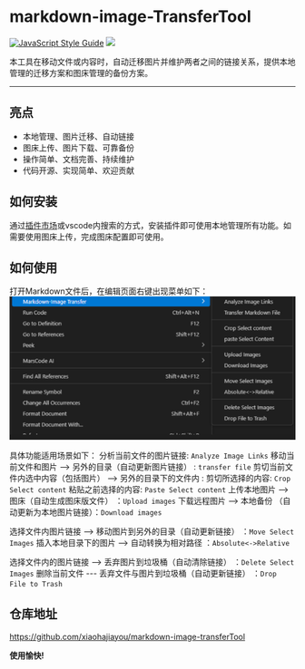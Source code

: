 markdown-image-TransferTool
====

[![JavaScript Style Guide](https://img.shields.io/badge/code_style-standard-brightgreen.svg?style=flat-square)](https://standardjs.com) ![](https://camo.githubusercontent.com/bc6f05c412ba8cdde130fedab361781310a9707d4162a1745ffab4da4c9a7ac4/68747470733a2f2f696d672e736869656c64732e696f2f6769746875622f6c6963656e73652f58506f65742f706963783f7374796c653d666c6174266c6f676f3d676974687562)

本工具在移动文件或内容时，自动迁移图片并维护两者之间的链接关系，提供本地管理的迁移方案和图床管理的备份方案。
* * *
亮点
---------------
- 本地管理、图片迁移、自动链接
- 图床上传、图片下载、可靠备份
- 操作简单、文档完善、持续维护
- 代码开源、实现简单、欢迎贡献

如何安装
---------------
通过[插件市场](https://marketplace.visualstudio.com/vscode)或vscode内搜索的方式，安装插件即可使用本地管理所有功能。如需要使用图床上传，完成图床配置即可使用。

如何使用
---------------
打开Markdown文件后，在编辑页面右键出现菜单如下：![alt text](images/image.png)

具体功能适用场景如下：
分析当前文件的图片链接:  `Analyze Image Links`
移动当前文件和图片 --> 另外的目录（自动更新图片链接） :  `transfer file`
剪切当前文件内选中内容（包括图片） --> 另外的目录下的文件内 : 
	剪切所选择的内容:  `Crop Select content`
	粘贴之前选择的内容:  `Paste Select content`
上传本地图片 --> 图床（自动生成图床版文件） ：`Upload images`
下载远程图片 --> 本地备份 （自动更新为本地图片链接）：`Download images`

选择文件内图片链接 --> 移动图片到另外的目录（自动更新链接） ：`Move Select Images`
插入本地目录下的图片 --> 自动转换为相对路径 ：`Absolute<->Relative`

选择文件内的图片链接 --> 丢弃图片到垃圾桶（自动清除链接） ：`Delete Select Images`
删除当前文件 --- 丢弃文件与图片到垃圾桶（自动更新链接） ：`Drop File to Trash`

仓库地址
---------------
https://github.com/xiaohajiayou/markdown-image-transferTool


**使用愉快!**